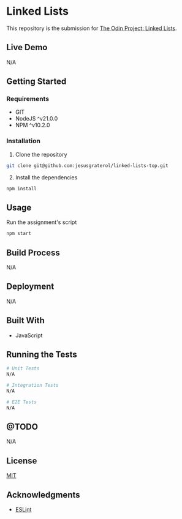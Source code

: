 # Linked Lists

This repository is the submission for [The Odin Project: Linked Lists](https://www.theodinproject.com/lessons/javascript-linked-lists).





## Live Demo

N/A





## Getting Started

### Requirements

- GIT
- NodeJS ^v21.0.0
- NPM ^v10.2.0

### Installation

1) Clone the repository
```bash
git clone git@github.com:jesusgraterol/linked-lists-top.git
```

2) Install the dependencies
```bash
npm install
```




## Usage

Run the assignment's script

```bash
npm start

```



## Build Process

N/A



## Deployment

N/A





## Built With

- JavaScript





## Running the Tests

```bash
# Unit Tests
N/A

# Integration Tests
N/A

# E2E Tests
N/A
```





## @TODO

N/A





## License

[MIT](https://choosealicense.com/licenses/mit/)





## Acknowledgments

- [ESLint](https://eslint.org/)
